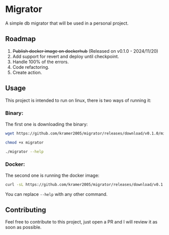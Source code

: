 # Migrator

A simple db migrator that will be used in a personal project.

## Roadmap

1. <del>Publish docker image on dockerhub</del> (Released on v0.1.0 - 2024/11/20)
2. Add support for revert and deploy until checkpoint.
3. Handle 100% of the errors.
4. Code refactoring.
5. Create action.

## Usage

This project is intended to run on linux, there is two ways of running it:

### Binary:

The first one is downloading the binary:

```bash
wget https://github.com/kramer2005/migrator/releases/download/v0.1.0/migrator

chmod +x migrator

./migrator --help
```

### Docker:

The second one is running the docker image:

```bash
curl -sL https://github.com/kramer2005/migrator/releases/download/v0.1.0/migrator.sh | bash -s -- --help
```

You can replace `--help` with any other command.

## Contributing

Feel free to contribute to this project, just open a PR and I will review it as soon as possible.